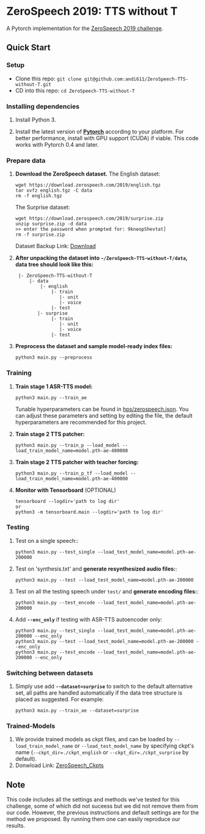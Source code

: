 # ZeroSpeech 2019: TTS without T
A Pytorch implementation for the [ZeroSpeech 2019 challenge](https://zerospeech.com/2019/).

## Quick Start

### Setup
* Clone this repo: `git clone git@github.com:andi611/ZeroSpeech-TTS-without-T.git`
* CD into this repo: `cd ZeroSpeech-TTS-without-T`

### Installing dependencies

1. Install Python 3.

2. Install the latest version of **[Pytorch](https://pytorch.org/get-started/locally/)** according to your platform. For better
	performance, install with GPU support (CUDA) if viable. This code works with Pytorch 0.4 and later.

### Prepare data

1. **Download the ZeroSpeech dataset.**
	The English dataset:
	```
	wget https://download.zerospeech.com/2019/english.tgz
	tar xvfz english.tgz -C data
	rm -f english.tgz
	```
	The Surprise dataset:
	```
	wget https://download.zerospeech.com/2019/surprise.zip
	unzip surprise.zip -d data
	>> enter the password when prompted for: 9kneopShevtat]
	rm -f surprise.zip
	```
	
	Dataset Backup Link: [Download](https://drive.google.com/drive/folders/19MwNuGO8WbhR4ujmjf9B5k8bHocctSS_?usp=sharing)

2. **After unpacking the dataset into `~/ZeroSpeech-TTS-without-T/data`, data tree should look like this:**
	```
	 |- ZeroSpeech-TTS-without-T
		 |- data
			 |- english
				 |- train
				 	|- unit
				 	|- voice
				 |- test
			|- surprise
				 |- train
				 	|- unit
				 	|- voice
				 |- test
	```

3. **Preprocess the dataset and sample model-ready index files:**
	```
	python3 main.py --preprocess
	```

### Training

1. **Train stage 1 ASR-TTS model:**
	```
	python3 main.py --train_ae
	```
	Tunable hyperparameters can be found in [hps/zerospeech.json](hps/zerospeech.json). 
	You can adjust these parameters and setting by editing the file, the default hyperparameters are recommended for this project.

2. **Train stage 2 TTS patcher:**
	```
	python3 main.py --train_p --load_model --load_train_model_name=model.pth-ae-400000
	```

3. **Train stage 2 TTS patcher with teacher forcing:**
	```
	python3 main.py --train_p_tf --load_model --load_train_model_name=model.pth-ae-400000
	```

4. **Monitor with Tensorboard** (OPTIONAL)
	```
	tensorboard --logdir='path to log dir'
	or
	python3 -m tensorboard.main --logdir='path to log dir'
	```


### Testing
1. Test on a single speech::
	```
	python3 main.py --test_single --load_test_model_name=model.pth-ae-200000
	```

2. Test on 'synthesis.txt' and **generate resynthesized audio files:**:
	```
	python3 main.py --test --load_test_model_name=model.pth-ae-200000
	```

3. Test on all the testing speech under `test/` and **generate encoding files:**:
	```
	python3 main.py --test_encode --load_test_model_name=model.pth-ae-200000
	```

4. Add **`--enc_only`** if testing with ASR-TTS autoencoder only:
	```
	python3 main.py --test_single --load_test_model_name=model.pth-ae-200000 --enc_only
	python3 main.py --test --load_test_model_name=model.pth-ae-200000 --enc_only
	python3 main.py --test_encode --load_test_model_name=model.pth-ae-200000 --enc_only
	```

### Switching between datasets
1. Simply use add **`--dataset=surprise`** to switch to the default alternative set, all paths are handled automatically if the data tree structure is placed as suggested.
	For example:
	```
	python3 main.py --train_ae --dataset=surprise
	```

### Trained-Models
1. We provide trained models as ckpt files, and can be loaded by `--load_train_model_name` or `--load_test_model_name` by specifying ckpt's name (`--ckpt_dir=./ckpt_english` or `--ckpt_dir=./ckpt_surprise` by default).
2. Donwload Link: [ZeroSpeech_Ckpts]()

## Note
This code includes all the settings and methods we've tested for this challenge, some of which did not suceess but we did not remove them from our code. However, the previous instructions and default settings are for the method we proposed. By running them one can easily reproduce our results.

